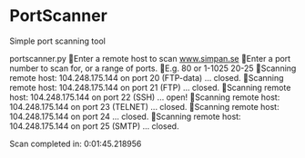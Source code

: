# PortScanner
Simple port scanning tool


portscanner.py
Enter a remote host to scan
www.simpan.se
Enter a port number to scan for, or a range of ports.
E.g. 80 or 1-1025
20-25
Scanning remote host: 104.248.175.144 on port 20 (FTP-data) ... closed.
Scanning remote host: 104.248.175.144 on port 21 (FTP) ... closed.
Scanning remote host: 104.248.175.144 on port 22 (SSH) ... open!
Scanning remote host: 104.248.175.144 on port 23 (TELNET) ... closed.
Scanning remote host: 104.248.175.144 on port 24 ... closed.
Scanning remote host: 104.248.175.144 on port 25 (SMTP) ... closed.

Scan completed in: 0:01:45.218956
